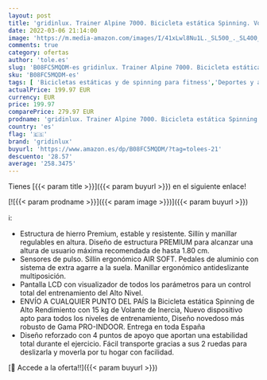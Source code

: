 ```yaml
---
layout: post
title: 'gridinlux. Trainer Alpine 7000. Bicicleta estática Spinning. Volante de Inercia 15 kg  Nivel Avanzado  Sistema de Absorción de Impactos  Pantalla LCD  Fitness'
date: 2022-03-06 21:14:00
image: 'https://m.media-amazon.com/images/I/41xLwl8Nu1L._SL500_._SL400_.jpg'
comments: true
category: ofertas
author: 'tole.es'
slug: 'B08FC5MQDM-es gridinlux. Trainer Alpine 7000. Bicicleta estática...'
sku: 'B08FC5MQDM-es'
tags: [ 'Bicicletas estáticas y de spinning para fitness','Deportes y aire libre','Fitness y ejercicio','Máquinas de cardio para fitness','bicicleta','gridinlux', ]
actualPrice: 199.97 EUR
currency: EUR
price: 199.97
comparePrice: 279.97 EUR
prodname: 'gridinlux. Trainer Alpine 7000. Bicicleta estática Spinning. Volante de Inercia 15 kg  Nivel Avanzado  Sistema de Absorción de Impactos  Pantalla LCD  Fitness'
country: 'es'
flag: '🇪🇸'
brand: 'gridinlux'
buyurl: 'https://www.amazon.es/dp/B08FC5MQDM/?tag=tolees-21'
descuento: '28.57'
average: '258.3475'
---
```


Tienes [{{< param title >}}]({{< param buyurl >}}) en el siguiente enlace!

[![{{< param prodname >}}]({{< param image >}})]({{< param buyurl >}})

ℹ️:

- Estructura de hierro Premium, estable y resistente. Sillín y manillar regulables en altura. Diseño de estructura PREMIUM para alcanzar una altura de usuario máxima recomendada de hasta 1.80 cm.
- Sensores de pulso. Sillín ergonómico AIR SOFT. Pedales de aluminio con sistema de extra agarre a la suela. Manillar ergonómico antideslizante multiposición.
- Pantalla LCD con visualizador de todos los parámetros para un control total del entrenamiento del Alto Nivel.
- ENVÍO A CUALQUIER PUNTO DEL PAÍS la Bicicleta estática Spinning de Alto Rendimiento con 15 kg de Volante de Inercia, Nuevo dispositivo apto para todos los niveles de entrenamiento, Diseño novedoso más robusto de Gama PRO-INDOOR. Entrega en toda España
- Diseño reforzado con 4 puntos de apoyo que aportan una estabilidad total durante el ejercicio. Fácil transporte gracias a sus 2 ruedas para deslizarla y moverla por tu hogar con facilidad.

[🛒 Accede a la oferta!!]({{< param buyurl >}})
